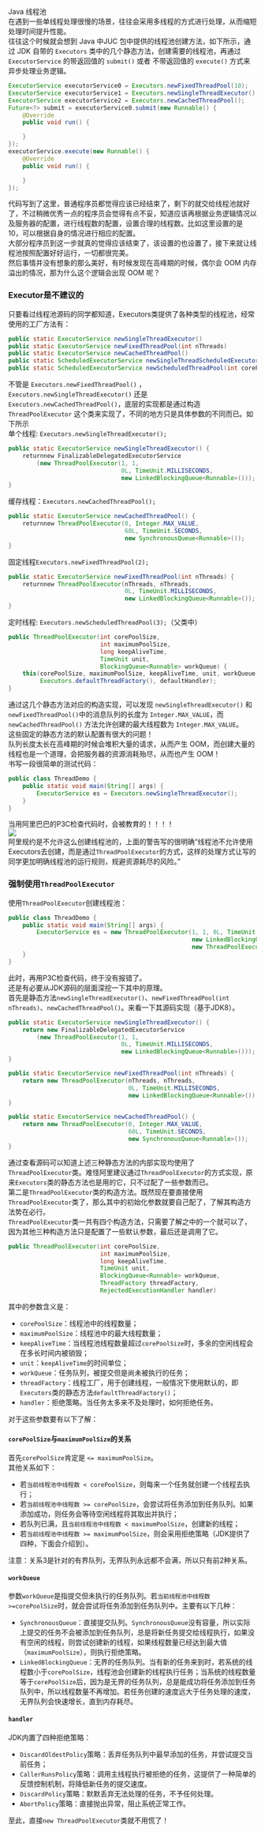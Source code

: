 Java 线程池<br />在遇到一些单线程处理很慢的场景，往往会采用多线程的方式进行处理，从而缩短处理时间提升性能。<br />往往这个时候就会想到 Java 中JUC 包中提供的线程池创建方法，如下所示，通过 JDK 自带的 `Executors` 类中的几个静态方法，创建需要的线程池，再通过 `ExecutorService` 的带返回值的 `submit()` 或者 不带返回值的 `execute()` 方式来异步处理业务逻辑。
```java
ExecutorService executorService0 = Executors.newFixedThreadPool(10);
ExecutorService executorService1 = Executors.newSingleThreadExecutor();
ExecutorService executorService2 = Executors.newCachedThreadPool();
Future<?> submit = executorService0.submit(new Runnable() {
    @Override
    public void run() {

    }
});
executorService.execute(new Runnable() {
    @Override
    public void run() {

    }
});
```
代码写到了这里，普通程序员都觉得应该已经结束了，剩下的就交给线程池就好了，不过稍微优秀一点的程序员会觉得有点不妥，知道应该再根据业务逻辑情况以及服务器的配置，进行线程数的配置，设置合理的线程数。比如这里设置的是 10，可以根据自身的情况进行相应的配置。<br />大部分程序员到这一步就真的觉得应该结束了，该设置的也设置了，接下来就让线程池按照配置好好运行，一切都很完美。<br />然后事情并没有想象的那么美好，有时候发现在高峰期的时候，偶尔会 OOM 内存溢出的情况，那为什么这个逻辑会出现 OOM 呢？
<a name="TkCRl"></a>
### Executor是不建议的
只要看过线程池源码的同学都知道，Executors类提供了各种类型的线程池，经常使用的工厂方法有：
```java
public static ExecutorService newSingleThreadExecutor()
public static ExecutorService newFixedThreadPool(int nThreads)
public static ExecutorService newCachedThreadPool()
public static ScheduledExecutorService newSingleThreadScheduledExecutor()
public static ScheduledExecutorService newScheduledThreadPool(int corePoolSize)
```
不管是 `Executors.newFixedThreadPool()` ，`Executors.newSingleThreadExecutor()` 还是 `Executors.newCachedThreadPool()`，底层的实现都是通过构造 `ThreadPoolExecutor` 这个类来实现了，不同的地方只是具体参数的不同而已。如下所示<br />单个线程: `Executors.newSingleThreadExecutor();`
```java
public static ExecutorService newSingleThreadExecutor() {
    returnnew FinalizableDelegatedExecutorService
        (new ThreadPoolExecutor(1, 1,
                                0L, TimeUnit.MILLISECONDS,
                                new LinkedBlockingQueue<Runnable>()));
}
```
缓存线程：`Executors.newCachedThreadPool();`
```java
public static ExecutorService newCachedThreadPool() {
    returnnew ThreadPoolExecutor(0, Integer.MAX_VALUE,
                                 60L, TimeUnit.SECONDS,
                                 new SynchronousQueue<Runnable>());
}
```
固定线程`Executors.newFixedThreadPool(2);`
```java
public static ExecutorService newFixedThreadPool(int nThreads) {
    returnnew ThreadPoolExecutor(nThreads, nThreads,
                                 0L, TimeUnit.MILLISECONDS,
                                 new LinkedBlockingQueue<Runnable>());
}
```
定时线程: `Executors.newScheduledThreadPool(3);`（父类中）
```java
public ThreadPoolExecutor(int corePoolSize,
                          int maximumPoolSize,
                          long keepAliveTime,
                          TimeUnit unit,
                          BlockingQueue<Runnable> workQueue) {
    this(corePoolSize, maximumPoolSize, keepAliveTime, unit, workQueue,
         Executors.defaultThreadFactory(), defaultHandler);
}
```
通过这几个静态方法对应的构造实现，可以发现 `newSingleThreadExecutor()` 和 `newFixedThreadPool()`中的消息队列的长度为 `Integer.MAX_VALUE`，而 `newCachedThreadPool()` 方法允许创建的最大线程数为 `Integer.MAX_VALUE`。<br />这些固定的静态方法的默认配置有很大的问题！<br />队列长度太长在高峰期的时候会堆积大量的请求，从而产生 OOM，而创建大量的线程也是一个道理，会把服务器的资源消耗殆尽，从而也产生 OOM！<br />书写一段很简单的测试代码：
```java
public class ThreadDemo {
    public static void main(String[] args) {
        ExecutorService es = Executors.newSingleThreadExecutor();
    }
}
```
当用阿里巴巴的P3C检查代码时，会被教育的！！！！<br />![](https://cdn.nlark.com/yuque/0/2021/webp/396745/1633535471006-772232d4-ac5f-4ec6-b897-c868d30dae5e.webp#clientId=u8c77adcb-18fc-4&from=paste&id=ubbdabd4e&originHeight=228&originWidth=991&originalType=url&ratio=1&rotation=0&showTitle=false&status=done&style=shadow&taskId=u62cc5c7e-086e-4991-9ba3-532fa3b71c9&title=)<br />阿里规约是不允许这么创建线程池的，上面的警告写的很明确“线程池不允许使用Executors去创建，而是通过`ThreadPoolExecutor`的方式，这样的处理方式让写的同学更加明确线程池的运行规则，规避资源耗尽的风险。”
<a name="GNJZg"></a>
### 强制使用`ThreadPoolExecutor`
使用`ThreadPoolExecutor`创建线程池：
```java
public class ThreadDemo {
    public static void main(String[] args) {
        ExecutorService es = new ThreadPoolExecutor(1, 1, 0L, TimeUnit.MILLISECONDS,
                                                    new LinkedBlockingQueue<Runnable>(10), Executors.defaultThreadFactory(),
                                                    new ThreadPoolExecutor.DiscardPolicy());
    }
}
```
此时，再用P3C检查代码，终于没有报错了。<br />还是有必要从JDK源码的层面深挖一下其中的原理。<br />首先是静态方法`newSingleThreadExecutor()`、`newFixedThreadPool(int nThreads)`、`newCachedThreadPool()`。来看一下其源码实现（基于JDK8）。
```java
public static ExecutorService newSingleThreadExecutor() {
    return new FinalizableDelegatedExecutorService
        (new ThreadPoolExecutor(1, 1,
                                0L, TimeUnit.MILLISECONDS,
                                new LinkedBlockingQueue<Runnable>()));
}

public static ExecutorService newFixedThreadPool(int nThreads) {
    return new ThreadPoolExecutor(nThreads, nThreads,
                                  0L, TimeUnit.MILLISECONDS,
                                  new LinkedBlockingQueue<Runnable>());
}

public static ExecutorService newCachedThreadPool() {
    return new ThreadPoolExecutor(0, Integer.MAX_VALUE,
                                  60L, TimeUnit.SECONDS,
                                  new SynchronousQueue<Runnable>());
}
```
通过查看源码可以知道上述三种静态方法的内部实现均使用了`ThreadPoolExecutor`类。难怪阿里建议通过`ThreadPoolExecutor`的方式实现，原来`Executors`类的静态方法也是用的它，只不过配了一些参数而已。<br />第二是`ThreadPoolExecutor`类的构造方法。既然现在要直接使用`ThreadPoolExecutor`类了，那么其中的初始化参数就要自己配了，了解其构造方法势在必行。<br />`ThreadPoolExecutor`类一共有四个构造方法，只需要了解之中的一个就可以了，因为其他三种构造方法只是配置了一些默认参数，最后还是调用了它。
```java
public ThreadPoolExecutor(int corePoolSize,
                          int maximumPoolSize,
                          long keepAliveTime,
                          TimeUnit unit,
                          BlockingQueue<Runnable> workQueue,
                          ThreadFactory threadFactory,
                          RejectedExecutionHandler handler)
```
其中的参数含义是：

- `corePoolSize`：线程池中的线程数量；
- `maximumPoolSize`：线程池中的最大线程数量；
- `keepAliveTime`：当线程池线程数量超过`corePoolSize`时，多余的空闲线程会在多长时间内被销毁；
- `unit`：`keepAliveTime`的时间单位；
- `workQueue`：任务队列，被提交但是尚未被执行的任务；
- `threadFactory`：线程工厂，用于创建线程，一般情况下使用默认的，即`Executors`类的静态方法`defaultThreadFactory()`；
- `handler`：拒绝策略。当任务太多来不及处理时，如何拒绝任务。

对于这些参数要有以下了解：
<a name="aI8Ej"></a>
#### `corePoolSize`与`maximumPoolSize`的关系
首先`corePoolSize`肯定是 `<= maximumPoolSize`。<br />其他关系如下：

- 若`当前线程池中线程数 < corePoolSize`，则每来一个任务就创建一个线程去执行；
- 若`当前线程池中线程数 >= corePoolSize`，会尝试将任务添加到任务队列。如果添加成功，则任务会等待空闲线程将其取出并执行；
- 若队列已满，且`当前线程池中线程数 < maximumPoolSize`，创建新的线程；
- 若`当前线程池中线程数 >= maximumPoolSize`，则会采用拒绝策略（JDK提供了四种，下面会介绍到）。

注意：关系3是针对的有界队列，无界队列永远都不会满，所以只有前2种关系。
<a name="vhtkM"></a>
#### `workQueue`
参数`workQueue`是指提交但未执行的任务队列。若`当前线程池中线程数>=corePoolSize`时，就会尝试将任务添加到任务队列中。主要有以下几种：

- `SynchronousQueue`：直接提交队列。`SynchronousQueue`没有容量，所以实际上提交的任务不会被添加到任务队列，总是将新任务提交给线程执行，如果没有空闲的线程，则尝试创建新的线程，如果线程数量已经达到最大值（`maximumPoolSize`），则执行拒绝策略。
- `LinkedBlockingQueue`：无界的任务队列。当有新的任务来到时，若系统的线程数小于`corePoolSize`，线程池会创建新的线程执行任务；当系统的线程数量等于`corePoolSize`后，因为是无界的任务队列，总是能成功将任务添加到任务队列中，所以线程数量不再增加。若任务创建的速度远大于任务处理的速度，无界队列会快速增长，直到内存耗尽。
<a name="eMjSj"></a>
#### `handler`
JDK内置了四种拒绝策略：

- `DiscardOldestPolicy`策略：丢弃任务队列中最早添加的任务，并尝试提交当前任务；
- `CallerRunsPolicy`策略：调用主线程执行被拒绝的任务，这提供了一种简单的反馈控制机制，将降低新任务的提交速度。
- `DiscardPolicy`策略：默默丢弃无法处理的任务，不予任何处理。
- `AbortPolicy`策略：直接抛出异常，阻止系统正常工作。

至此，直接`new ThreadPoolExecutor`类就不用慌了！
